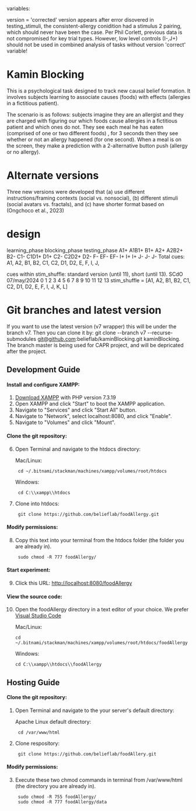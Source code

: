 variables:

version = 'corrected' version appears after error disovered in testing_stimuli, the consistent-allergy conidition had a stimulus 2 pairing, which should never have been the case. Per Phil Corlett, previous data is not compromised for key trial types. However, low level controls (I-,J+) should not be used in combined analysis of tasks without version 'correct' variable!

# Kamin Blocking
This is a psychological task designed to track new causal belief formation. It involves subjects learning to associate causes (foods) with effects (allergies in a fictitious patient).

The scenario is as follows: subjects imagine they are an allergist and they are charged with figuring our which foods cause allergies in a fictitious patient and which ones do not. They see each meal he has eaten (comprised of one or two different foods) , for 3 seconds then they see whether or not an allergy happened (for one second). When a meal is on the screen, they make a prediction with a 2-alternative button push (allergy or no allergy).

# Alternate versions
Three new versions were developed that (a) use different instructions/framing contexts (social vs. nonsocial), (b) different stimuli (social avatars vs. fractals), and (c) have shorter format based on (Ongchoco et al., 2023)

# design 
learning_phase  blocking_phase  testing_phase
A1+             A1B1+           B1+
A2+             A2B2+           B2-
C1-             C1D1+           D1+
C2-             C2D2+           D2-
F-              EF-             EF-
I+              I+              I+
J-              J-              J-
Total cues: A1, A2, B1, B2, C1, C2, D1, D2, E, F, I, J,

cues within stim_shuffle: standard version (until 11), short (until 13). SCdO 07/may/2024
                0   1   2   3   4   5   6   7    8   9   10  11  12  13
stim_shuffle = [A1, A2, B1, B2, C1, C2, D1, D2,  E,  F,  I,  J,  K,  L]

# Git branches and latest version
If you want to use the latest version (v7 wrapper) this will be under the branch v7. Then you can clone it by: git clone --branch v7 --recurse-submodules git@github.com:belieflab/kaminBlocking.git kaminBlocking. The branch master is being used for CAPR project, and will be depricated after the project.


## Development Guide

#### Install and configure XAMPP:
1. [Download XAMPP](https://www.apachefriends.org/download.html) with PHP version 7.3.19
2. Open XAMPP and click "Start" to boot the XAMPP application.
3. Navigate to "Services" and click "Start All" button.
4. Navigate to "Network", select localhost:8080, and click "Enable".
5. Navigate to "Volumes" and click "Mount".

#### Clone the git repository:
6. Open Terminal and navigate to the htdocs directory:

    Mac/Linux:

        cd ~/.bitnami/stackman/machines/xampp/volumes/root/htdocs
    Windows:

        cd C:\\xampp\\htdocs

7. Clone into htdocs:

        git clone https://github.com/belieflab/foodAllergy.git

#### Modify permissions:
8. Copy this text into your terminal from the htdocs folder (the folder you are already in).

        sudo chmod -R 777 foodAllergy/
        
#### Start experiment:     
9. Click this URL: [http://localhost:8080/foodAllergy](http://localhost:8080/foodAllergy)
      
#### View the source code:  
10. Open the foodAllergy directory in a text editor of your choice. We prefer [Visual Studio Code](https://code.visualstudio.com/)

    Mac/Linux:

        cd ~/.bitnami/stackman/machines/xampp/volumes/root/htdocs/foodAllergy

    Windows:

        cd C:\\xampp\\htdocs\\foodAllergy

## Hosting Guide  

#### Clone the git repository:
1. Open Terminal and navigate to the your server's default directory:

    Apache Linux default directory:

        cd /var/www/html

2. Clone respository:

        git clone https://github.com/belieflab/foodAllery.git

#### Modify permissions:
3. Execute these two chmod commands in terminal from  /var/www/html (the directory you are already in).

        sudo chmod -R 755 foodAllergy/
        sudo chmod -R 777 foodAllergy/data
        
        
